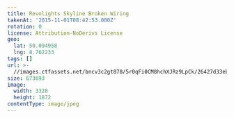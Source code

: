 ```yaml
---
title: Revolights Skyline Broken Wiring
takenAt: '2015-11-01T08:42:53.000Z'
rotation: 0
license: Attribution-NoDerivs License
geo:
  lat: 50.094958
  lng: 8.762233
tags: []
url: >-
  //images.ctfassets.net/bncv3c2gt878/5r0qFi0CM8hchXJRz9LpCk/26427d33eb8a675a627107bc4cc4e2e6/revolights-skyline-broken-wiring_22052377713_o
size: 673693
image:
  width: 3328
  height: 1872
contentType: image/jpeg
---
```


                               